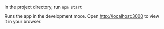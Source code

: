 In the project directory, run `npm start`

Runs the app in the development mode.
Open [http://localhost:3000](http://localhost:3000) to view it in your browser.
